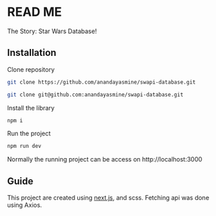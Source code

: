 # READ ME

The Story: Star Wars Database!

## Installation

Clone repository 
```bash
git clone https://github.com/anandayasmine/swapi-database.git
```

```bash
git clone git@github.com:anandayasmine/swapi-database.git
```

Install the library
```bash
npm i
```

Run the project
```bash
npm run dev
```

Normally the running project can be access on http://localhost:3000


## Guide

This project are created using [next.js](https://nextjs.org/), and scss. Fetching api was done using Axios.

